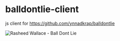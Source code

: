 # balldontlie-client
js client for https://github.com/ynnadkrap/balldontlie

![Rasheed Wallace - Ball Dont Lie](https://media.giphy.com/media/Jm2hosNfVeNjy/giphy.gif)
